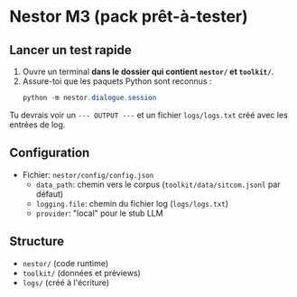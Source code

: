 # Nestor M3 (pack prêt-à-tester)

## Lancer un test rapide
1. Ouvre un terminal **dans le dossier qui contient `nestor/` et `toolkit/`**.
2. Assure-toi que les paquets Python sont reconnus :
   ```powershell
   python -m nestor.dialogue.session
   ```

Tu devrais voir un `--- OUTPUT ---` et un fichier `logs/logs.txt` créé avec les entrées de log.

## Configuration
- Fichier: `nestor/config/config.json`
  - `data_path`: chemin vers le corpus (`toolkit/data/sitcom.jsonl` par défaut)
  - `logging.file`: chemin du fichier log (`logs/logs.txt`)
  - `provider`: "local" pour le stub LLM

## Structure
- `nestor/` (code runtime)
- `toolkit/` (données et préviews)
- `logs/` (créé à l'écriture)